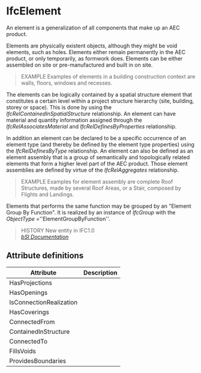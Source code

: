 IfcElement
==========
An element is a generalization of all components that make up an AEC product.  
  
Elements are physically existent objects, although they might be void
elements, such as holes. Elements either remain permanently in the AEC
product, or only temporarily, as formwork does. Elements can be either
assembled on site or pre-manufactured and built in on site.  
  
> EXAMPLE  Examples of elements in a building construction context are walls,
> floors, windows and recesses.  
  
The elements can be logically contained by a spatial structure element that
constitutes a certain level within a project structure hierarchy (site,
building, storey or space). This is done by using the
_IfcRelContainedInSpatialStructure_ relationship. An element can have material
and quantity information assigned through the _IfcRelAssociatesMaterial_ and
_IfcRelDefinesByProperties_ relationship.  
  
In addition an element can be declared to be a specific occurrence of an
element type (and thereby be defined by the element type properties) using the
_IfcRelDefinesByType_ relationship. An element can also be defined as an
element assembly that is a group of semantically and topologically related
elements that form a higher level part of the AEC product. Those element
assemblies are defined by virtue of the _IfcRelAggregates_ relationship.  
  
> EXAMPLE  Examples for element assembly are complete Roof Structures, made by
> several Roof Areas, or a Stair, composed by Flights and Landings.  
  
Elements that performs the same function may be grouped by an "Element Group
By Function". It is realized by an instance of _IfcGroup_ with the
_ObjectType_ =''ElementGroupByFunction''.  
  
> HISTORY  New entity in IFC1.0  
[ _bSI
Documentation_](https://standards.buildingsmart.org/IFC/DEV/IFC4_2/FINAL/HTML/schema/ifcproductextension/lexical/ifcelement.htm)


Attribute definitions
---------------------
| Attribute               | Description   |
|-------------------------|---------------|
| HasProjections          |               |
| HasOpenings             |               |
| IsConnectionRealization |               |
| HasCoverings            |               |
| ConnectedFrom           |               |
| ContainedInStructure    |               |
| ConnectedTo             |               |
| FillsVoids              |               |
| ProvidesBoundaries      |               |

